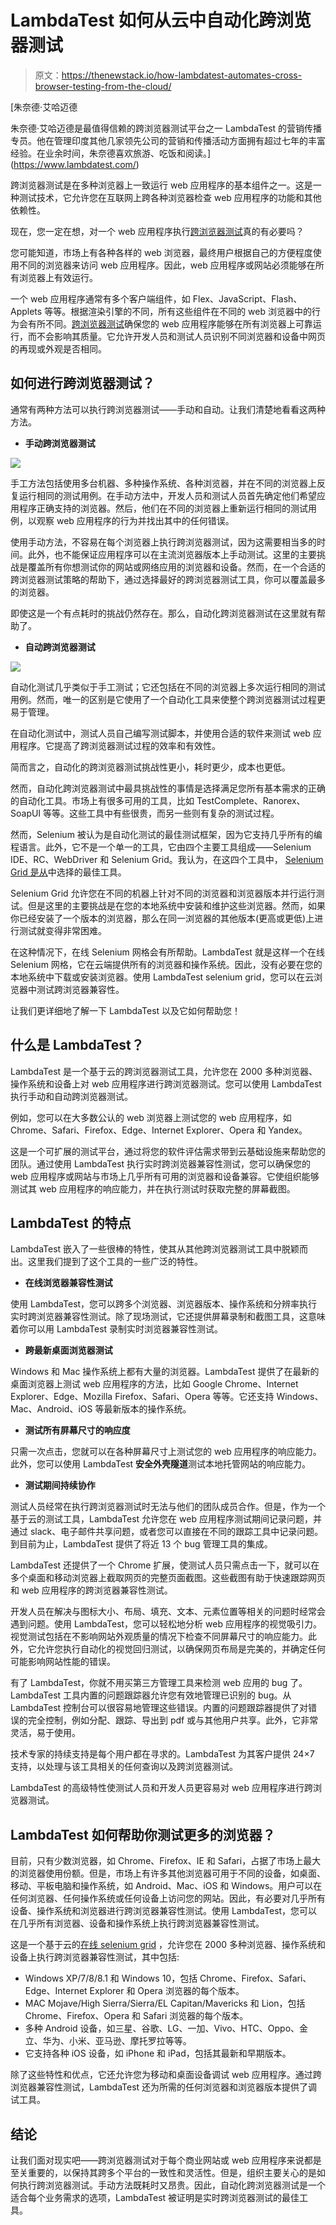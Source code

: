 # LambdaTest 如何从云中自动化跨浏览器测试

> 原文：<https://thenewstack.io/how-lambdatest-automates-cross-browser-testing-from-the-cloud/>

[](https://www.lambdatest.com/)

 [朱奈德·艾哈迈德

朱奈德·艾哈迈德是最值得信赖的跨浏览器测试平台之一 LambdaTest 的营销传播专员。他在管理印度其他几家领先公司的营销和传播活动方面拥有超过七年的丰富经验。在业余时间，朱奈德喜欢旅游、吃饭和阅读。](https://www.lambdatest.com/) [](https://www.lambdatest.com/)

跨浏览器测试是在多种浏览器上一致运行 web 应用程序的基本组件之一。这是一种测试技术，它允许您在互联网上跨各种浏览器检查 web 应用程序的功能和其他依赖性。

现在，您一定在想，对一个 web 应用程序执行[跨浏览器测试](https://www.lambdatest.com/)真的有必要吗？

您可能知道，市场上有各种各样的 web 浏览器，最终用户根据自己的方便程度使用不同的浏览器来访问 web 应用程序。因此，web 应用程序或网站必须能够在所有浏览器上有效运行。

一个 web 应用程序通常有多个客户端组件，如 Flex、JavaScript、Flash、Applets 等等。根据渲染引擎的不同，所有这些组件在不同的 web 浏览器中的行为会有所不同。[跨浏览器测试](https://www.softwaretestingclass.com/cross-browser-compatibility-testing/)确保您的 web 应用程序能够在所有浏览器上可靠运行，而不会影响其质量。它允许开发人员和测试人员识别不同浏览器和设备中网页的再现或外观是否相同。

## 如何进行跨浏览器测试？

通常有两种方法可以执行跨浏览器测试——手动和自动。让我们清楚地看看这两种方法。

*   **手动跨浏览器测试**

![](img/dfccaf96380bae9f128f962a1e78c4bc.png)

手工方法包括使用多台机器、多种操作系统、各种浏览器，并在不同的浏览器上反复运行相同的测试用例。在手动方法中，开发人员和测试人员首先确定他们希望应用程序正确支持的浏览器。然后，他们在不同的浏览器上重新运行相同的测试用例，以观察 web 应用程序的行为并找出其中的任何错误。

使用手动方法，不容易在每个浏览器上执行跨浏览器测试，因为这需要相当多的时间。此外，也不能保证应用程序可以在主流浏览器版本上手动测试。这里的主要挑战是覆盖所有你想测试你的网站或网络应用的浏览器和设备。然而，在一个合适的跨浏览器测试策略的帮助下，通过选择最好的跨浏览器测试工具，你可以覆盖最多的浏览器。

即使这是一个有点耗时的挑战仍然存在。那么，自动化跨浏览器测试在这里就有帮助了。

*   **自动跨浏览器测试**

![](img/459fbe0f8162ec69b30c01b14e6fe904.png)

自动化测试几乎类似于手工测试；它还包括在不同的浏览器上多次运行相同的测试用例。然而，唯一的区别是它使用了一个自动化工具来使整个跨浏览器测试过程更易于管理。

在自动化测试中，测试人员自己编写测试脚本，并使用合适的软件来测试 web 应用程序。它提高了跨浏览器测试过程的效率和有效性。

简而言之，自动化的跨浏览器测试挑战性更小，耗时更少，成本也更低。

然而，自动化跨浏览器测试中最具挑战性的事情是选择满足您所有基本需求的正确的自动化工具。市场上有很多可用的工具，比如 TestComplete、Ranorex、SoapUI 等等。这些工具中有些很贵，而另一些则有复杂的测试过程。

然而，Selenium 被认为是自动化测试的最佳测试框架，因为它支持几乎所有的编程语言。此外，它不是一个单一的工具，它由四个主要工具组成——Selenium IDE、RC、WebDriver 和 Selenium Grid。我认为，在这四个工具中， [Selenium Grid 是从](https://dzone.com/articles/why-selenium-is-still-the-best-tool-for-testing-br)中选择的最佳工具。

Selenium Grid 允许您在不同的机器上针对不同的浏览器和浏览器版本并行运行测试。但是这里的主要挑战是在您的本地系统中安装和维护这些浏览器。然而，如果你已经安装了一个版本的浏览器，那么在同一浏览器的其他版本(更高或更低)上进行测试就变得非常困难。

在这种情况下，在线 Selenium 网格会有所帮助。LambdaTest 就是这样一个在线 Selenium 网格，它在云端提供所有的浏览器和操作系统。因此，没有必要在您的本地系统中下载或安装浏览器。使用 LambdaTest selenium grid，您可以在云浏览器中测试跨浏览器兼容性。

让我们更详细地了解一下 LambdaTest 以及它如何帮助您！

## 什么是 LambdaTest？

LambdaTest 是一个基于云的跨浏览器测试工具，允许您在 2000 多种浏览器、操作系统和设备上对 web 应用程序进行跨浏览器测试。您可以使用 LambdaTest 执行手动和自动跨浏览器测试。

例如，您可以在大多数公认的 web 浏览器上测试您的 web 应用程序，如 Chrome、Safari、Firefox、Edge、Internet Explorer、Opera 和 Yandex。

这是一个可扩展的测试平台，通过将您的软件评估需求带到云基础设施来帮助您的团队。通过使用 LambdaTest 执行实时跨浏览器兼容性测试，您可以确保您的 web 应用程序或网站与市场上几乎所有可用的浏览器和设备兼容。它使组织能够测试其 web 应用程序的响应能力，并在执行测试时获取完整的屏幕截图。

## LambdaTest 的特点

LambdaTest 嵌入了一些很棒的特性，使其从其他跨浏览器测试工具中脱颖而出。这里我们提到了这个工具的一些广泛的特性。

*   **在线浏览器兼容性测试**

使用 LambdaTest，您可以跨多个浏览器、浏览器版本、操作系统和分辨率执行实时跨浏览器兼容性测试。除了现场测试，它还提供屏幕录制和截图工具，这意味着你可以用 LambdaTest 录制实时浏览器兼容性测试。

*   **跨最新桌面浏览器测试**

Windows 和 Mac 操作系统上都有大量的浏览器。LambdaTest 提供了在最新的桌面浏览器上测试 web 应用程序的方法，比如 Google Chrome、Internet Explorer、Edge、Mozilla Firefox、Safari、Opera 等等。它还支持 Windows、Mac、Android、iOS 等最新版本的操作系统。

*   **测试所有屏幕尺寸的响应度**

只需一次点击，您就可以在各种屏幕尺寸上测试您的 web 应用程序的响应能力。此外，您可以使用 LambdaTest **安全外壳隧道**测试本地托管网站的响应能力。

*   **测试期间持续协作**

测试人员经常在执行跨浏览器测试时无法与他们的团队成员合作。但是，作为一个基于云的测试工具，LambdaTest 允许您在 web 应用程序测试期间记录问题，并通过 slack、电子邮件共享问题，或者您可以直接在不同的跟踪工具中记录问题。到目前为止，LambdaTest 提供了将近 13 个 bug 管理工具的集成。

LambdaTest 还提供了一个 Chrome 扩展，使测试人员只需点击一下，就可以在多个桌面和移动浏览器上截取网页的完整页面截图。这些截图有助于快速跟踪网页和 web 应用程序的跨浏览器兼容性测试。

开发人员在解决与图标大小、布局、填充、文本、元素位置等相关的问题时经常会遇到问题。使用 LambdaTest，您可以轻松地分析 web 应用程序的视觉吸引力。视觉测试包括在不影响网站外观质量的情况下检查不同屏幕尺寸的响应能力。此外，它允许您执行自动化的视觉回归测试，以确保网页布局是完美的，并确定任何可能影响网站性能的错误。

有了 LambdaTest，你就不用买第三方管理工具来检测 web 应用的 bug 了。LambdaTest 工具内置的问题跟踪器允许您有效地管理已识别的 bug。从 LambdaTest 控制台可以很容易地管理这些错误。内置的问题跟踪器提供了对错误的完全控制，例如分配、跟踪、导出到 pdf 或与其他用户共享。此外，它非常灵活，易于使用。

技术专家的持续支持是每个用户都在寻求的。LambdaTest 为其客户提供 24×7 支持，以处理与该工具相关的任何查询以及跨浏览器测试。

LambdaTest 的高级特性使测试人员和开发人员更容易对 web 应用程序进行跨浏览器测试。

## LambdaTest 如何帮助你测试更多的浏览器？

目前，只有少数浏览器，如 Chrome、Firefox、IE 和 Safari，占据了市场上最大的浏览器使用份额。但是，市场上有许多其他浏览器可用于不同的设备，如桌面、移动、平板电脑和操作系统，如 Android、Mac、iOS 和 Windows。用户可以在任何浏览器、任何操作系统或任何设备上访问您的网站。因此，有必要对几乎所有设备、操作系统和浏览器进行跨浏览器兼容性测试。使用 LambdaTest，您可以在几乎所有浏览器、设备和操作系统上执行跨浏览器兼容性测试。

这是一个基于云的[在线 selenium grid](https://www.lambdatest.com/selenium-automation) ，允许您在 2000 多种浏览器、操作系统和设备上执行跨浏览器兼容性测试，其中包括:

*   Windows XP/7/8/8.1 和 Windows 10，包括 Chrome、Firefox、Safari、Edge、Internet Explorer 和 Opera 浏览器的每个版本。
*   MAC Mojave/High Sierra/Sierra/EL Capitan/Mavericks 和 Lion，包括 Chrome、Firefox、Opera 和 Safari 浏览器的每个版本。
*   多种 Android 设备，如三星、谷歌、LG、一加、Vivo、HTC、Oppo、金立、华为、小米、亚马逊、摩托罗拉等等。
*   它支持各种 iOS 设备，如 iPhone 和 iPad，包括其最新和早期版本。

除了这些特性和优点，它还允许您为移动和桌面设备调试 web 应用程序。通过跨浏览器兼容性测试，LambdaTest 还为所需的任何浏览器和浏览器版本提供了调试工具。

## 结论

让我们面对现实吧——跨浏览器测试对于每个商业网站或 web 应用程序来说都是至关重要的，以保持其跨多个平台的一致性和灵活性。但是，组织主要关心的是如何执行跨浏览器测试。手动方法既耗时又昂贵。因此，自动化跨浏览器测试是一个适合每个业务需求的选项，LambdaTest 被证明是实时跨浏览器测试的最佳工具。

<svg xmlns:xlink="http://www.w3.org/1999/xlink" viewBox="0 0 68 31" version="1.1"><title>Group</title> <desc>Created with Sketch.</desc></svg>